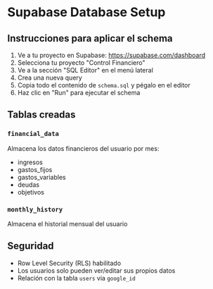 # Supabase Database Setup

## Instrucciones para aplicar el schema

1. Ve a tu proyecto en Supabase: https://supabase.com/dashboard
2. Selecciona tu proyecto "Control Financiero"
3. Ve a la sección "SQL Editor" en el menú lateral
4. Crea una nueva query
5. Copia todo el contenido de `schema.sql` y pégalo en el editor
6. Haz clic en "Run" para ejecutar el schema

## Tablas creadas

### `financial_data`
Almacena los datos financieros del usuario por mes:
- ingresos
- gastos_fijos
- gastos_variables
- deudas
- objetivos

### `monthly_history`
Almacena el historial mensual del usuario

## Seguridad

- Row Level Security (RLS) habilitado
- Los usuarios solo pueden ver/editar sus propios datos
- Relación con la tabla `users` via `google_id`
